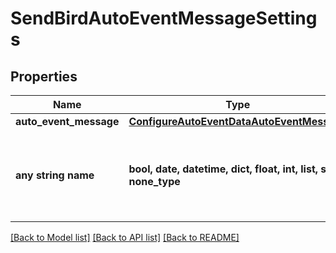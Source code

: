 # SendBirdAutoEventMessageSettings


## Properties
Name | Type | Description | Notes
------------ | ------------- | ------------- | -------------
**auto_event_message** | [**ConfigureAutoEventDataAutoEventMessage**](ConfigureAutoEventDataAutoEventMessage.md) |  | [optional] 
**any string name** | **bool, date, datetime, dict, float, int, list, str, none_type** | any string name can be used but the value must be the correct type | [optional]

[[Back to Model list]](../README.md#documentation-for-models) [[Back to API list]](../README.md#documentation-for-api-endpoints) [[Back to README]](../README.md)


